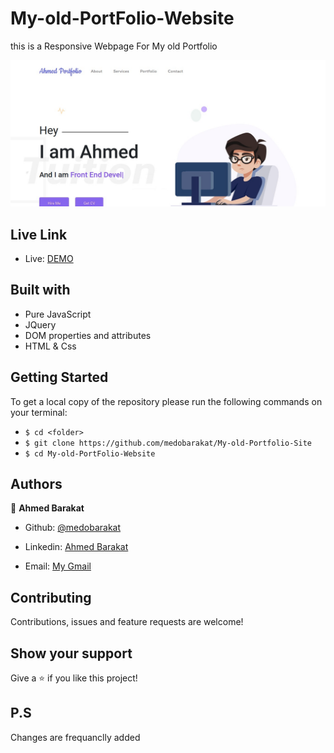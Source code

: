 # My-old-PortFolio-Website
this is a Responsive Webpage For My old Portfolio

![screenshot](./img/ScreeShot.png)

## Live Link

- Live: [DEMO](https://medobarakat.github.io/My-old-Portfolio-Site/)

## Built with

- Pure JavaScript
- JQuery
- DOM properties and attributes
- HTML & Css

## Getting Started
To get a local copy of the repository please run the following commands on your terminal:
- ```$ cd <folder>```
- ```$ git clone https://github.com/medobarakat/My-old-Portfolio-Site ```
- ```$ cd My-old-PortFolio-Website ```


## Authors

👤 **Ahmed Barakat**
- Github: [@medobarakat](https://github.com/medobarakat)

- Linkedin: [Ahmed Barakat](https://www.linkedin.com/in/ahmed-barakat-dev/)

- Email: [My Gmail](ahmedbarakat2401@gmail.com)

##    Contributing

Contributions, issues and feature requests are welcome!

## Show your support

Give a ⭐️ if you like this project!

## P.S
Changes are frequanclly added

